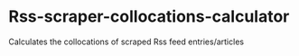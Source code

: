 # Rss-scraper-collocations-calculator
Calculates the collocations of scraped Rss feed entries/articles
